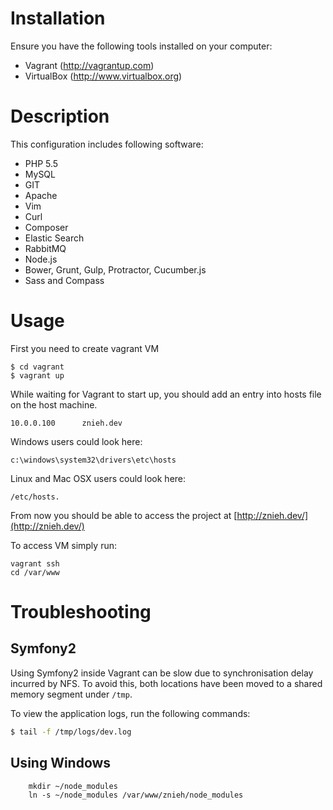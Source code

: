 Installation
========================

Ensure you have the following tools installed on your computer:

 - Vagrant (http://vagrantup.com)
 - VirtualBox (http://www.virtualbox.org)

# Description
This configuration includes following software:

* PHP 5.5
* MySQL
* GIT
* Apache
* Vim
* Curl
* Composer
* Elastic Search
* RabbitMQ
* Node.js
* Bower, Grunt, Gulp, Protractor, Cucumber.js
* Sass and Compass

# Usage

First you need to create vagrant VM

```
$ cd vagrant
$ vagrant up
```

While waiting for Vagrant to start up, you should add an entry into hosts file on the host machine.

```
10.0.0.100      znieh.dev
```

Windows users could look here:
```
c:\windows\system32\drivers\etc\hosts
```

Linux and Mac OSX users could look here:
```
/etc/hosts.
```

From now you should be able to access the project at [http://znieh.dev/](http://znieh.dev/)

To access VM simply run:

```
vagrant ssh
cd /var/www
```

# Troubleshooting

## Symfony2

Using Symfony2 inside Vagrant can be slow due to synchronisation delay incurred by NFS. To avoid this, both locations have been moved to a shared memory segment under ``/tmp``.

To view the application logs, run the following commands:

```bash
$ tail -f /tmp/logs/dev.log
```

## Using Windows

		mkdir ~/node_modules
		ln -s ~/node_modules /var/www/znieh/node_modules

